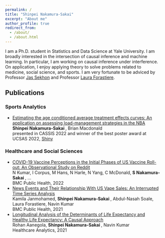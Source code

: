 ```yaml
---
permalink: /
title: "Shinpei Nakamura-Sakai"
excerpt: "About me"
author_profile: true
redirect_from: 
  - /about/
  - /about.html
---
```


I am a Ph.D. student in Statistics and Data Science at Yale University. I am broadly interested in the intersection of causal inference and machine learning. In particular, I am working on causal inference under interference. On application, I enjoy applying theory to solve problems related to medicine, social science, and sports. I am very fortunate to be adviced by Professor [Jas Sekhon](http://sekhon.berkeley.edu/) and Professor [Laura Forastiere](https://ysph.yale.edu/profile/laura_forastiere/).

## Publications
### Sports Analytics
- [Estimating the age conditioned average treatment effects curves: An application on assessing load-management strategies in the NBA](https://github.com/shinnasa/ACTE/blob/main/UCSAS_2022_Poster.pdf) <br>
  <b> Shinpei Nakamura-Sakai </b>, Brian Macdonald <br>
  presented in CASSIS 2022 and winner of the best poster award at UCSAS 2022, [Shiny](https://snakamura.shinyapps.io/Shiny/)

### Healthcare and Social Sciences
- [COVID-19 Vaccine Perceptions in the Initial Phases of US Vaccine Roll-out: An Observational Study on Reddit](https://link.springer.com/article/10.1186/s12889-022-12824-7) <br>
N Kumar, I Corpus, M Hans, N Harle, N Yang, C McDonald, <b> S Nakamura-Sakai </b>, ... <br>
BMC Public Health, 2022
- [News Events and Their Relationship With US Vape Sales: An Interrupted Time Series Analysis](https://link.springer.com/article/10.1186/s12889-022-12858-x) <br>
Kamila Janmohamed, <b> Shinpei Nakamura-Sakai </b>, Abdul-Nasah Soale, Laura Forastiere, Navin Kumar<br>
BMC Public Health, 2021
- [Longitudinal Analysis of the Determinants of Life Expectancy and Healthy Life Expectancy: A Causal Approach](https://www.sciencedirect.com/science/article/pii/S2772442522000077) <br>
Rohan Aanegola, <b> Shinpei Nakamura-Sakai </b>, Navin Kumar <br>
Healthcare Analytics, 2021